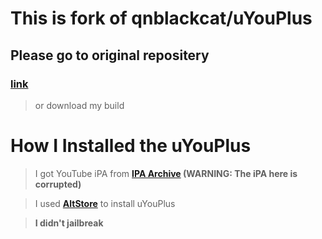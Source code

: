 # This is fork of qnblackcat/uYouPlus
## Please go to original repositery

### [link](https://github.com/qnblackcat/uYouPlus)
> or download my build


# How I Installed the uYouPlus
> I got YouTube iPA from **[IPA Archive](https://ipaarchive.com/) (WARNING: The iPA here is corrupted)**

> I used **[AltStore](https://altstore.io/)** to install uYouPlus

> **I didn't jailbreak**
